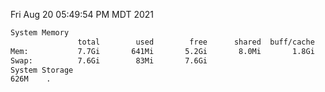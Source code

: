Fri Aug 20 05:49:54 PM MDT 2021
```bash
System Memory
               total        used        free      shared  buff/cache   available
Mem:           7.7Gi       641Mi       5.2Gi       8.0Mi       1.8Gi       6.7Gi
Swap:          7.6Gi        83Mi       7.6Gi
System Storage
626M	.
```
```bash
